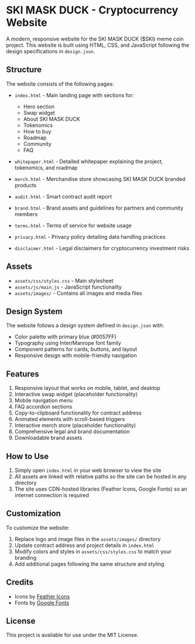 # SKI MASK DUCK - Cryptocurrency Website

A modern, responsive website for the SKI MASK DUCK ($SKI) meme coin project. This website is built using HTML, CSS, and JavaScript following the design specifications in `design.json`.

## Structure

The website consists of the following pages:

- `index.html` - Main landing page with sections for:
  - Hero section
  - Swap widget
  - About SKI MASK DUCK
  - Tokenomics
  - How to buy
  - Roadmap
  - Community
  - FAQ

- `whitepaper.html` - Detailed whitepaper explaining the project, tokenomics, and roadmap

- `merch.html` - Merchandise store showcasing SKI MASK DUCK branded products

- `audit.html` - Smart contract audit report

- `brand.html` - Brand assets and guidelines for partners and community members

- `terms.html` - Terms of service for website usage

- `privacy.html` - Privacy policy detailing data handling practices

- `disclaimer.html` - Legal disclaimers for cryptocurrency investment risks

## Assets

- `assets/css/styles.css` - Main stylesheet
- `assets/js/main.js` - JavaScript functionality
- `assets/images/` - Contains all images and media files

## Design System

The website follows a design system defined in `design.json` with:

- Color palette with primary blue (#0057FF)
- Typography using Inter/Manrope font family
- Component patterns for cards, buttons, and layout
- Responsive design with mobile-friendly navigation

## Features

1. Responsive layout that works on mobile, tablet, and desktop
2. Interactive swap widget (placeholder functionality)
3. Mobile navigation menu
4. FAQ accordion sections
5. Copy-to-clipboard functionality for contract address
6. Animated elements with scroll-based triggers
7. Interactive merch store (placeholder functionality)
8. Comprehensive legal and brand documentation
9. Downloadable brand assets

## How to Use

1. Simply open `index.html` in your web browser to view the site
2. All assets are linked with relative paths so the site can be hosted in any directory
3. The site uses CDN-hosted libraries (Feather Icons, Google Fonts) so an internet connection is required

## Customization

To customize the website:

1. Replace logo and image files in the `assets/images/` directory
2. Update contract address and project details in `index.html`
3. Modify colors and styles in `assets/css/styles.css` to match your branding
4. Add additional pages following the same structure and styling

## Credits

- Icons by [Feather Icons](https://feathericons.com/)
- Fonts by [Google Fonts](https://fonts.google.com/)

## License

This project is available for use under the MIT License. 